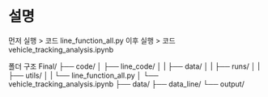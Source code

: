 # 설명
먼저 실행 > 코드 line_function_all.py
이후 실행 > 코드 vehicle_tracking_analysis.ipynb

폴더 구조
Final/
├── code/
│   ├── line_code/
│   |   ├── data/
│   |   ├── runs/
│   |   ├── utils/
│   |   └── line_function_all.py
│   └── vehicle_tracking_analysis.ipynb
├── data/
├── data_line/
└── output/
